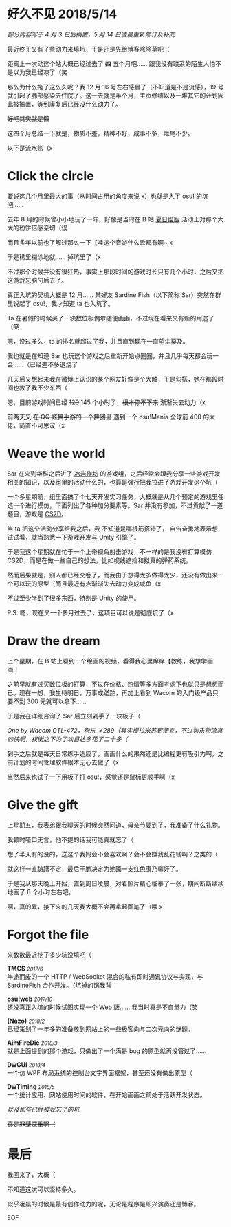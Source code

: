 <h1>
    好久不见
    <date>2018/5/14</date>
</h1>

*部分内容写于 4 月 3 日后搁置，5 月 14 日凌晨重新修订及补充*

最近终于又有了些动力来填坑，于是还是先给博客除除草吧（

距离上一次动这个站大概已经过去了 <del>四</del> 五个月吧…… 跟我没有联系的陌生人怕不是以为我已经凉了（笑

那么为什么拖了这么久呢？我 12 月 16 号左右感冒了（不知道是不是流感），19 号就引起了肺部感染去住院了。这一去就是半个月，主页修缮以及一堆其它的计划因此被搁置，等到康复后已经没什么动力了。

<del>好吧其实就是懒</del>

这四个月总结一下就是，物质不差，精神不好，成事不多，烂尾不少。

以下是流水账（x

# Click the circle

要说这几个月里最大的事（从时间占用的角度来说 x）也就是入了 [osu!](https://osu.ppy.sh/home) 的坑吧……

去年 8 月的时候曾小小地玩了一阵，好像是当时在 B 站 [夏日绘版](https://live.bilibili.com/pages/1702/pixel-drawing) 活动上对那个大大的粉饼倍感亲切（误

而且多年以前也了解过那么一下【哇这个音游什么歌都有啊~ x

于是稀里糊涂地就…… 掉坑里了（x

不过那个时候并没有很狂热，事实上那段时间的游戏时长只有几个小时，之后又把这游戏忘脑勺后去了。

真正入坑的契机大概是 12 月…… 某好友 Sardine Fish（以下简称 Sar）突然在群里说起了 osu!，我才知道 ta 也入坑了。

Ta 在暑假的时候买了一块数位板偶尔随便画画，不过现在看来又有新的用途了（笑

嗯，没过多久，ta 的排名就超过了我，并且直到现在一直望尘莫及。

我也就是在知道 Sar 也玩这个游戏之后重新开始点圈圈，并且几乎每天都会玩一会……（已经差不多退烧了

几天后又想起来我在微博上认识的某个网友好像是个大触，于是勾搭，她在那段时间也教了我不少东西（

嗯，目前游戏时间已经 <del>120</del> 145 个小时了，<del>根本停不下来</del> 渐渐失去动力（x

<span class="hard-to-see">前两天又 <del>在 QQ 炫舞手游的一个舞团里</del> 遇到一个 osu!Mania 全球前 400 的大佬，简直不可思议（x</span>

# Weave the world

Sar 在来到华科之后进了 [冰岩作坊](https://www.bingyan.net) 的游戏组，之后经常会跟我分享一些游戏开发相关的知识，以及组里的活动什么的，也算是强行把我拉进了游戏开发这个坑（

一个多星期前，组里面搞了个七天开发实习任务，大概就是从几个预定的游戏里任选一个进行模仿，下面列出了各种加分要素等。Sar 并没有参加，不过贡献了一道题目，游戏是 [CS2D](http://cs2d.com)。

当 ta 把这个活动分享给我之后，我 <del>不知道是哪根筋搭错了，</del> 自告奋勇地表示想试试看，就当熟悉一下游戏开发与 Unity 引擎了。

于是我这个星期就在忙于一个上帝视角射击游戏，不一样的是我没有打算模仿 CS2D，而是在做一些自己的想法，比如视线遮挡和拟真的弹药系统。

然而后果就是，别人都已经交卷了，而我由于想得太多做得太少，还没有做出来一个可以玩的原型（<del>而且最近有点渐渐失去动力变成咸鱼（x</del>

不过至少学到了很多东西，特别是 Unity 的使用。

P.S. 嗯，现在又一个多月过去了，这项目可以说是彻底坑了（x

# Draw the dream

上个星期，在 B 站上看到一个绘画的视频，看得我心里痒痒【教练，我想学画画！

之前早就有过买数位板的打算，不过在价格、热情等多方面考虑下也就只是想想而已。现在一想，我生待明日，万事成蹉跎，再加上看到 Wacom 的入门级产品只要不到 300 元就可以拿下……

于是我在详细咨询了 Sar 后立刻剁手了一块板子（

*One by Wacom CTL-472，狗东 ￥289（其实提拉米苏更便宜，不过狗东物流真的快啊，权衡之下为了次日达多花了二十多（*

到手之后就是每天日常练手适应了，画画什么的果然还是比编程更有吸引力啊，之前计划的时间管理软件根本无心去做了（x

<span class="hard-to-see">当然后来也试了一下用板子打 osu!，感觉还是鼠标更顺手啊（x</span>

# Give the gift

上星期五，我表弟跟我聊天的时候突然问道，母亲节要到了，我准备了什么礼物。

我顿时哑口无言，他不提的话我可能真就忘了（

想了半天有的没的，送这个我妈会不会喜欢啊？会不会嫌我乱花钱啊？之类的（

就这样一直踌躇不定，最后干脆决定为她画一支红色康乃馨好了。

于是我从那天晚上开始，直到周日凌晨，对着照片精心临摹了一张，期间断断续续地画了 8 个小时左右吧。

啊，真的累，接下来的几天我大概不会再拿起画笔了（喂 x

# Forgot the file

来数数最近挖了多少坑没填吧（

**TMCS** *<small>2017/6</small>*  
半途而废的一个 HTTP / WebSocket 混合的私有即时通讯协议与实现，与 SardineFish 合作开发。（坑掉的锅我背

**osu!web** *<small>2017/10</small>*  
还没真正入坑的时候试图实现一个 Web 版…… 我当时真是不自量力（笑

**(Nazo)** *<small>2018/2</small>*  
已经策划了一年多的准备放到网站上的一些极客向与二次元向的谜题。

**AimFireDie** *<small>2018/3</small>*  
就是上面提到的那个游戏，只做出了一个满是 bug 的原型就再没管过了……

**DwCUI** *<small>2018/4</small>*  
一个仿 WPF 布局系统的控制台文字界面框架，甚至还没有做出原型（

**DwTiming** *<small>2018/5</small>*  
一个统计应用、网站使用时间的软件，在开始画画之前处于活跃开发状态。

*以及那些已经被我忘了的坑*

<del>真是罪孽深重啊（</del>

# 最后

我回来了，大概（

不知道这次可以坚持多久。

似乎凌晨的时候是最有创作动力的呢，无论是程序是即兴演奏还是博客。

EOF